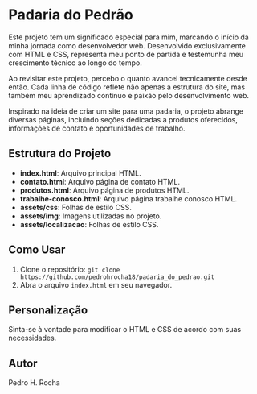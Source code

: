 # Padaria do Pedrão

Este projeto tem um significado especial para mim, marcando o início da minha jornada como desenvolvedor web. Desenvolvido exclusivamente com HTML e CSS, representa meu ponto de partida e testemunha meu crescimento técnico ao longo do tempo.

Ao revisitar este projeto, percebo o quanto avancei tecnicamente desde então. Cada linha de código reflete não apenas a estrutura do site, mas também meu aprendizado contínuo e paixão pelo desenvolvimento web.

Inspirado na ideia de criar um site para uma padaria, o projeto abrange diversas páginas, incluindo seções dedicadas a produtos oferecidos, informações de contato e oportunidades de trabalho.

## Estrutura do Projeto

- **index.html**: Arquivo principal HTML.
- **contato.html**: Arquivo página de contato HTML.
- **produtos.html**: Arquivo página de produtos HTML.
- **trabalhe-conosco.html**: Arquivo página trabalhe conosco HTML.
- **assets/css**: Folhas de estilo CSS.
- **assets/img**: Imagens utilizadas no projeto.
- **assets/localizacao**: Folhas de estilo CSS.

## Como Usar

1. Clone o repositório: `git clone https://github.com/pedrohrocha18/padaria_do_pedrao.git`
2. Abra o arquivo `index.html` em seu navegador.

## Personalização

Sinta-se à vontade para modificar o HTML e CSS de acordo com suas necessidades.

## Autor

Pedro H. Rocha